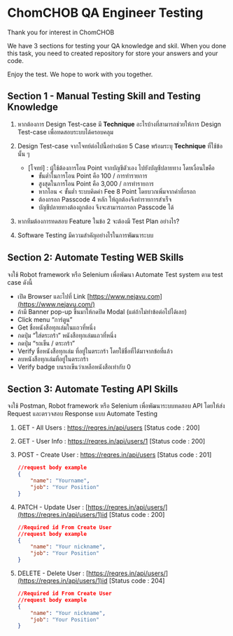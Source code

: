 # ChomCHOB QA Engineer Testing
Thank you for interest in ChomCHOB

We have 3 sections for testing your QA knowledge and skil. When you done this task, you need to created repository for store your answers and your code.

Enjoy the test. We hope to work with you together.

## Section 1 - Manual Testing Skill and Testing Knowledge
1. หากต้องการ Design Test-case มี **Technique** อะไรบ้างที่สามารถช่วยให้การ Design Test-case เพื่อทดสอบระบบได้ครอบคลุม
2. Design Test-case จากโจทย์ต่อไปนี้อย่างน้อย 5 Case พร้อมระบุ **Technique** ที่ใช้ข้อนั้น ๆ
   - [โจทย์] : ผู้ใช้ต้องการโอน Point จากบัญชีตัวเอง ไปยังบัญชีปลายทาง โดยเงื่อนไขคือ
     - ขั้นต่ำในการโอน Point คือ 100 / การทำรายการ
     - สูงสุดในการโอน Point คือ 3,000 / การทำรายการ
     - หากโอน < ขั้นต่ำ ระบบคิดค่า Fee 8 Point โดยบวกเพิ่มจากค่าที่กรอก
     - ต้องกรอก Passcode 4 หลัก ให้ถูกต้องจึงทำรายการสำเร็จ
     - บัญชีปลายทางต้องถูกต้อง จึงจะสามารถกรอก Passcode ได้
                
3. หากทีมต้องการทดสอบ Feature ในข้อ 2 จะต้องมี Test Plan อย่างไร?
4. Software Testing มีความสำคัญอย่างไรในการพัฒนาระบบ
    
## Section 2: Automate Testing WEB Skills
จงใช้ Robot framework หรือ Selenium เพื่อพัฒนา Automate Test system ตาม test case ดังนี้
   - เปิด Browser และไปที่ Link [https://www.nejavu.com](https://www.nejavu.com/)
   - ถ้ามี Banner pop-up ขึ้นมาให้กดปิด Modal (แต่ถ้าไม่ทำข้อต่อไปได้เลย)
   - Click menu “การ์ตูน”
   - Get ชื่อหนังสือทุกเล่มในแถวที่หนึ่ง
   - กดปุ่ม “ใส่ตระกร้า” หนังสือทุกเล่มแถวที่หนึ่ง
   - กดปุ่ม “รถเข็น / ตระกร้า”
   - Verify ชื่อหนังสือทุกเล่ม ที่อยู่ในตระกร้า โดยใช้ชื่อที่ได้มาจากข้อที่แล้ว
   - ลบหนังสือทุกเล่มที่อยู่ในตระกร้า
   - Verify badge บนรถเข็นว่าเหลือหนังสือเท่ากับ 0

## Section 3: Automate Testing API Skills
จงใช้ Postman, Robot framework หรือ Selenium เพื่อพัฒนาระบบทดสอบ API โดยให้ส่ง Request และตรวจสอบ Response แบบ Automate Testing
    
1. GET - All Users : https://reqres.in/api/users [Status code : 200]
2. GET - User Info : https://reqres.in/api/users/1 [Status code : 200]
3. POST - Create User : https://reqres.in/api/users [Status code : 201]
                
    ```json
    //request body example
    {
        "name": "Yourname",
        "job": "Your Position"
    }
    ```             
4. PATCH - Update User : [https://reqres.in/api/users/](https://reqres.in/api/users/1)id [Status code : 200]
                
    ```json
    //Required id From Create User
    //request body example
    {
        "name": "Your nickname",
        "job": "Your Position"
    }
    ```
                
5. DELETE - Delete User : [https://reqres.in/api/users/](https://reqres.in/api/users/1)id [Status code : 204]
                
    ```json
    //Required id From Create User
    //request body example
    {
        "name": "Your nickname",
        "job": "Your Position"
    }
    ```
